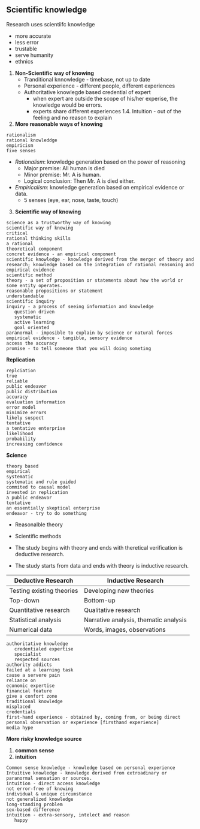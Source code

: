 ## Scientific knowledge
Research uses scientiifc knowledge
- more accurate
- less error
- trustable
- serve humanity
- ethnics

1. __Non-Scientific way of knowing__
   - Tranditional knnowledge - timebase, not up to date
   - Personal experience - different people, different experiences
   - Authoritative knowlegde based credential of expert
     - when expert are outside the scope of his/her experise, the knowledge would be errors.
     - experts share different experiences
   1.4. Intuition - out of the feeling and no reason to explain
2. __More reasonable ways of knowing__

```
rationalism
rational knowleddge
empiricism
five senses

```
   - *Rationalism*: knowledge generation based on the power of reasoning
     - Major premise: All human is died
     - Minor premise: Mr. A is human.
     - Logical conclusion: Then Mr. A is died either.
   - *Empiricalism*: knowledge generation based on empirical evidence or data.
     - 5 senses (eye, ear, nose, taste, touch)
3. __Scientific way of knowing__

```
science as a trustworthy way of knowing
scientific way of knowing
critical
rational thinking skills
a rational
theoretical component
concret evidence - an empirical component
scientific knowledge - knowledge derived from the merger of theory and research; knowledge based on the integration of rational reasoning and empirical evidence
scientific method
theory - a set of proposition or statements about how the world or some entity operates.
reasonable propositions or statement
understandable
scientific inquiry
inquiry - a process of seeing information and knowledge
   question driven
   systematic
   active learning
   goal oriented
paranormal - imposible to explain by science or natural forces
empirical evidence - tangible, sensory evidence
access the accuracy
promise - to tell someone that you will doing someting

```

__Replication__
```
replciation
true
reliable
public endeavor
public distribution
accuracy
evaluation information
error model
minimize errors
likely suspect
tentative
a tentative enterprise
likelihood
probability
increasing confidence

```
__Science__
```
theory based
empirical
systematic
systematic and rule guided
commited to causal model
invested in replication
a public endeavor
tentative
an essentially skeptical enterprise
endeavor - try to do something
```

   - Reasonalble theory
   - Scientific methods

- The study begins with theory and ends with theretical verification is  deductive research.
- The study starts from data and ends with theory is inductive research.


| Deductive Research | Inductive Research |
|---|---|
| Testing existing theories | Developing new theories |
| Top-down | Bottom-up |
| Quantitative research | Qualitative research |
| Statistical analysis | Narrative analysis, thematic analysis |
|Numerical data | Words, images, observations |

```
authoritative knowledge
   credentialed expertise
   specialist
   respected sources
authority addicts
failed at a learning task
cause a servere pain
reliance on
economic expertise
financial feature
give a confort zone
traditional knowledge
misplaced
credentials
first-hand experience - obtained by, coming from, or being direct personal observation or experience [firsthand experience]
media hype

```
__More risky knowledge source__ 
1. __common sense__
2. __intuition__

```
Common sense knowledge - knowledge based on personal experience
Intuitive knowledge - knowledge derived from extroadinary or paranormal sensation or sources.
intuition - direct access knowledge
not error-free of knowing
individual & unique circumstance
not generalized knowledge
long-standing problem
sex-based difference
intuition - extra-sensory, intelect and reason
   happy

```

